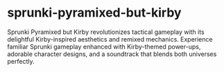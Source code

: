 # sprunki-pyramixed-but-kirby
Sprunki Pyramixed but Kirby revolutionizes tactical gameplay with its delightful Kirby-inspired aesthetics and remixed mechanics. Experience familiar Sprunki gameplay enhanced with Kirby-themed power-ups, adorable character designs, and a soundtrack that blends both universes perfectly.
